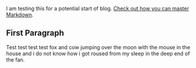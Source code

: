 I am testing this for a potential start of blog.  [Check out how you can master Markdown](https://guides.github.com/features/mastering-markdown/). 

## First Paragraph

Test test test test fox and cow jumping over the moon with the mouse in the house and i do not know how i got roused from my sleep in the deep end of the fan.
